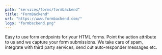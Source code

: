 ```yaml
---
path: "services/forms/formbackend"
title: "FormBackend"
url: "https://www.formbackend.com/"
logo: "formbackend.png"
---
```


Easy to use form endpoints for your HTML forms. Point the action attribute to us and we capture your form submissions. We take care of spam, integrate with third party services, send out auto-responder messages etc.
